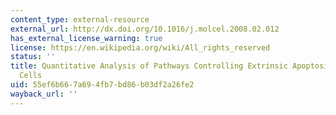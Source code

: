 ```yaml
---
content_type: external-resource
external_url: http://dx.doi.org/10.1016/j.molcel.2008.02.012
has_external_license_warning: true
license: https://en.wikipedia.org/wiki/All_rights_reserved
status: ''
title: Quantitative Analysis of Pathways Controlling Extrinsic Apoptosis in Single
  Cells
uid: 55ef6b66-7a69-4fb7-bd86-b03df2a26fe2
wayback_url: ''
---
```

